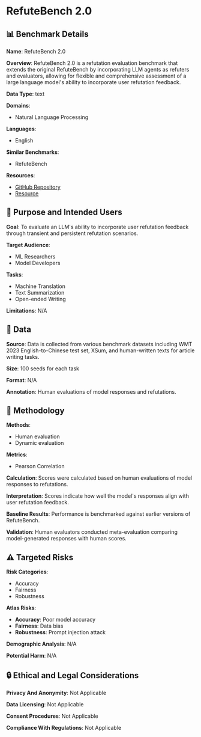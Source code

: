 # RefuteBench 2.0

## 📊 Benchmark Details

**Name**: RefuteBench 2.0

**Overview**: RefuteBench 2.0 is a refutation evaluation benchmark that extends the original RefuteBench by incorporating LLM agents as refuters and evaluators, allowing for flexible and comprehensive assessment of a large language model's ability to incorporate user refutation feedback.

**Data Type**: text

**Domains**:
- Natural Language Processing

**Languages**:
- English

**Similar Benchmarks**:
- RefuteBench

**Resources**:
- [GitHub Repository](https://github.com/ElliottYan/RefuteBench-2.0)
- [Resource](https://arxiv.org/abs/2502.18308)

## 🎯 Purpose and Intended Users

**Goal**: To evaluate an LLM's ability to incorporate user refutation feedback through transient and persistent refutation scenarios.

**Target Audience**:
- ML Researchers
- Model Developers

**Tasks**:
- Machine Translation
- Text Summarization
- Open-ended Writing

**Limitations**: N/A

## 💾 Data

**Source**: Data is collected from various benchmark datasets including WMT 2023 English-to-Chinese test set, XSum, and human-written texts for article writing tasks.

**Size**: 100 seeds for each task

**Format**: N/A

**Annotation**: Human evaluations of model responses and refutations.

## 🔬 Methodology

**Methods**:
- Human evaluation
- Dynamic evaluation

**Metrics**:
- Pearson Correlation

**Calculation**: Scores were calculated based on human evaluations of model responses to refutations.

**Interpretation**: Scores indicate how well the model's responses align with user refutation feedback.

**Baseline Results**: Performance is benchmarked against earlier versions of RefuteBench.

**Validation**: Human evaluators conducted meta-evaluation comparing model-generated responses with human scores.

## ⚠️ Targeted Risks

**Risk Categories**:
- Accuracy
- Fairness
- Robustness

**Atlas Risks**:
- **Accuracy**: Poor model accuracy
- **Fairness**: Data bias
- **Robustness**: Prompt injection attack

**Demographic Analysis**: N/A

**Potential Harm**: N/A

## 🔒 Ethical and Legal Considerations

**Privacy And Anonymity**: Not Applicable

**Data Licensing**: Not Applicable

**Consent Procedures**: Not Applicable

**Compliance With Regulations**: Not Applicable
